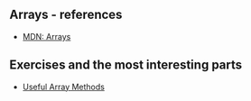 ## Arrays - references

* [MDN: Arrays](https://developer.mozilla.org/en-US/docs/Learn/JavaScript/First_steps/Arrays)

## Exercises and the most interesting parts

* [Useful Array Methods](./useful_array_methods.js)